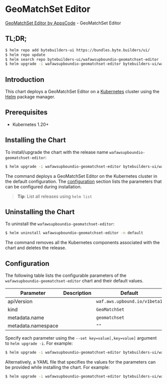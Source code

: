 # GeoMatchSet Editor

[GeoMatchSet Editor by AppsCode](https://byte.builders) - GeoMatchSet Editor

## TL;DR;

```bash
$ helm repo add bytebuilders-ui https://bundles.byte.builders/ui/
$ helm repo update
$ helm search repo bytebuilders-ui/wafawsupboundio-geomatchset-editor --version=v0.4.18
$ helm upgrade -i wafawsupboundio-geomatchset-editor bytebuilders-ui/wafawsupboundio-geomatchset-editor -n default --create-namespace --version=v0.4.18
```

## Introduction

This chart deploys a GeoMatchSet Editor on a [Kubernetes](http://kubernetes.io) cluster using the [Helm](https://helm.sh) package manager.

## Prerequisites

- Kubernetes 1.20+

## Installing the Chart

To install/upgrade the chart with the release name `wafawsupboundio-geomatchset-editor`:

```bash
$ helm upgrade -i wafawsupboundio-geomatchset-editor bytebuilders-ui/wafawsupboundio-geomatchset-editor -n default --create-namespace --version=v0.4.18
```

The command deploys a GeoMatchSet Editor on the Kubernetes cluster in the default configuration. The [configuration](#configuration) section lists the parameters that can be configured during installation.

> **Tip**: List all releases using `helm list`

## Uninstalling the Chart

To uninstall the `wafawsupboundio-geomatchset-editor`:

```bash
$ helm uninstall wafawsupboundio-geomatchset-editor -n default
```

The command removes all the Kubernetes components associated with the chart and deletes the release.

## Configuration

The following table lists the configurable parameters of the `wafawsupboundio-geomatchset-editor` chart and their default values.

|     Parameter      | Description |                 Default                 |
|--------------------|-------------|-----------------------------------------|
| apiVersion         |             | <code>waf.aws.upbound.io/v1beta1</code> |
| kind               |             | <code>GeoMatchSet</code>                |
| metadata.name      |             | <code>geomatchset</code>                |
| metadata.namespace |             | <code>""</code>                         |


Specify each parameter using the `--set key=value[,key=value]` argument to `helm upgrade -i`. For example:

```bash
$ helm upgrade -i wafawsupboundio-geomatchset-editor bytebuilders-ui/wafawsupboundio-geomatchset-editor -n default --create-namespace --version=v0.4.18 --set apiVersion=waf.aws.upbound.io/v1beta1
```

Alternatively, a YAML file that specifies the values for the parameters can be provided while
installing the chart. For example:

```bash
$ helm upgrade -i wafawsupboundio-geomatchset-editor bytebuilders-ui/wafawsupboundio-geomatchset-editor -n default --create-namespace --version=v0.4.18 --values values.yaml
```
